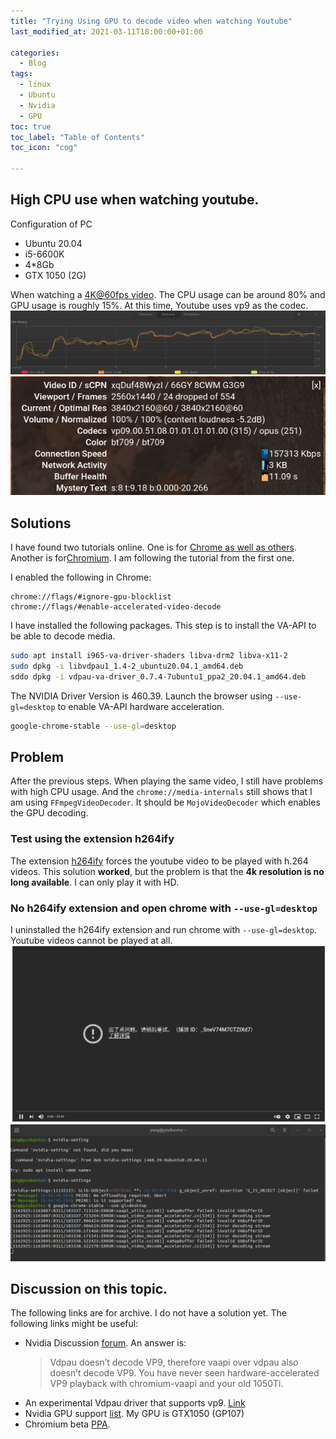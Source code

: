 ```yaml
---
title: "Trying Using GPU to decode video when watching Youtube"
last_modified_at: 2021-03-11T18:00:00+01:00

categories:
  - Blog
tags:
  - linux
  - Ubuntu
  - Nvidia
  - GPU
toc: true
toc_label: "Table of Contents"
toc_icon: "cog"

---
```


## High CPU use when watching youtube. 
Configuration of PC
* Ubuntu 20.04
* i5-6600K
* 4*8Gb
* GTX 1050 (2G)

When watching a [4K@60fps video](https://www.youtube.com/watch?v=xqDuf48WyzI). The CPU usage can be around 80% and GPU usage is roughly 15%. At this time, Youtube uses vp9 as the codec. <br>
<img src="/assets/images/youtube_cpu.png" alt="cpu usage"/>
<br>
<img src="/assets/images/youtube_codec.png" alt="youtube codec"/>



## Solutions
I have found two tutorials online. One is for [Chrome as well as others](https://www.linuxuprising.com/2021/01/how-to-enable-hardware-accelerated.html). Another is for[Chromium](https://www.linuxuprising.com/2018/08/how-to-enable-hardware-accelerated.html). I am following the tutorial from the first one. 

I enabled the following in Chrome:
```
chrome://flags/#ignore-gpu-blocklist
chrome://flags/#enable-accelerated-video-decode
```

I have installed the following packages. This step is to install the VA-API to be able to decode media. 
```bash
sudo apt install i965-va-driver-shaders libva-drm2 libva-x11-2
sudo dpkg -i libvdpau1_1.4-2_ubuntu20.04.1_amd64.deb
sddo dpkg -i vdpau-va-driver_0.7.4-7ubuntu1_ppa2_20.04.1_amd64.deb
```
The NVIDIA Driver Version is 460.39. Launch the browser using `--use-gl=desktop` to enable VA-API hardware acceleration.
```bash
google-chrome-stable --use-gl=desktop
```

## Problem
After the previous steps. When playing the same video, I still have problems with high CPU usage. And the `chrome://media-internals` still shows that I am using `FFmpegVideoDecoder`. It should be `MojoVideoDecoder` which enables the GPU decoding. <br>

### Test using the extension h264ify
The extension [h264ify](https://chrome.google.com/webstore/detail/h264ify/aleakchihdccplidncghkekgioiakgal) forces the youtube video to be played with h.264 videos. This solution **worked**, but the problem is that the **4k resolution is no long available**. I can only play it with HD. 

### No h264ify extension and open chrome with `--use-gl=desktop`
I uninstalled the h264ify extension and run chrome with `--use-gl=desktop`. Youtube videos cannot be played at all. <br>
<img src="/assets/images/youtube_error.png" alt="youtube play error"/>
<br>
<img src="/assets/images/youtube_error_code.png" alt="youtube play error"/>

## Discussion on this topic. 
The following links are for archive. I do not have a solution yet. The following links might be useful:
* Nvidia Discussion [forum](https://forums.developer.nvidia.com/t/turing-vp9-decode-acceleration-not-working-on-linux/72221). An answer is: 
  >Vdpau doesn’t decode VP9, therefore vaapi over vdpau also doesn’t decode VP9. You have never seen hardware-accelerated VP9 playback with chromium-vaapi and your old 1050Ti.
* An experimental Vdpau driver that supports vp9. [Link](https://github.com/xtknight/vdpau-va-driver-vp9)
* Nvidia GPU support [list](https://developer.nvidia.com/video-encode-and-decode-gpu-support-matrix-new). My GPU is GTX1050 (GP107)
* Chromium beta [PPA](https://launchpad.net/~saiarcot895).